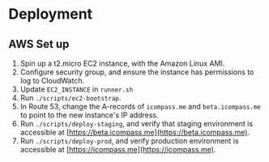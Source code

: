 # Deployment

## AWS Set up

1. Spin up a t2.micro EC2 instance, with the Amazon Linux AMI.
1. Configure security group, and ensure the instance has permissions to log to CloudWatch.
1. Update `EC2_INSTANCE` in `runner.sh`
1. Run `./scripts/ec2-bootstrap`.
1. In Route 53, change the A-records of `icompass.me` and `beta.icompass.me` to point to the new instance's IP address.
1. Run `./scripts/deploy-staging`, and verify that staging environment is accessible at [https://beta.icompass.me](https://beta.icompass.me).
1. Run `./scripts/deploy-prod`, and verify production environment is accessible at [https://icompass.me](https://icompass.me).
